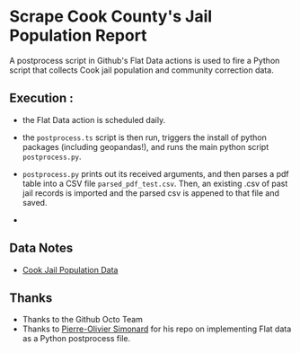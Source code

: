 # Scrape Cook County's Jail Population Report

A postprocess script in Github's Flat Data actions is used to fire a Python script that collects Cook jail population and community correction data.

## Execution :

- the Flat Data action is scheduled daily.

- the `postprocess.ts` script is then run, triggers the install of python packages (including geopandas!), and runs the main python script `postprocess.py`.

- `postprocess.py` prints out its received arguments, and then parses a pdf table into a CSV file `parsed_pdf_test.csv`. Then, an existing .csv of past jail records is imported and the parsed csv is appened to that file and saved.
- 
## Data Notes

- [Cook Jail Population Data](https://www.cookcountysheriffil.gov/jail-population-data/)


## Thanks

- Thanks to the Github Octo Team
- Thanks to [Pierre-Olivier Simonard](https://github.com/pierrotsmnrd/flat_data_py_example) for his repo on implementing Flat data as a Python postprocess file.

